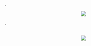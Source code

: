   . <p align="center">
 ![](https://github.com/user-attachments/assets/3876a0f2-32be-4a4d-8202-7a6229a82d87)



<p align="center">


  . <p align="center">  
![](https://github.com/user-attachments/assets/449b72df-53c0-4e73-999b-fc7a8773f95d)


